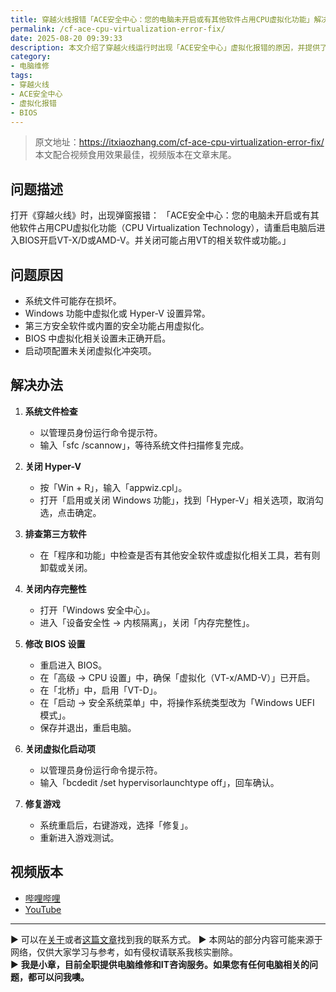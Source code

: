 ```yaml
---
title: 穿越火线报错「ACE安全中心：您的电脑未开启或有其他软件占用CPU虚拟化功能」解决方法
permalink: /cf-ace-cpu-virtualization-error-fix/
date: 2025-08-20 09:39:33
description: 本文介绍了穿越火线运行时出现「ACE安全中心」虚拟化报错的原因，并提供了从系统修复、关闭 Hyper-V、调整 BIOS 设置到修复游戏的完整解决方案。
category:
- 电脑维修
tags:
- 穿越火线
- ACE安全中心
- 虚拟化报错
- BIOS
---
```


> 原文地址：<https://itxiaozhang.com/cf-ace-cpu-virtualization-error-fix/>  
> 本文配合视频食用效果最佳，视频版本在文章末尾。

## 问题描述

打开《穿越火线》时，出现弹窗报错：
「ACE安全中心：您的电脑未开启或有其他软件占用CPU虚拟化功能（CPU Virtualization Technology），请重启电脑后进入BIOS开启VT-X/D或AMD-V。并关闭可能占用VT的相关软件或功能。」

## 问题原因

* 系统文件可能存在损坏。
* Windows 功能中虚拟化或 Hyper-V 设置异常。
* 第三方安全软件或内置的安全功能占用虚拟化。
* BIOS 中虚拟化相关设置未正确开启。
* 启动项配置未关闭虚拟化冲突项。

## 解决办法

1. **系统文件检查**

   * 以管理员身份运行命令提示符。
   * 输入「sfc /scannow」，等待系统文件扫描修复完成。

2. **关闭 Hyper-V**

   * 按「Win + R」，输入「appwiz.cpl」。
   * 打开「启用或关闭 Windows 功能」，找到「Hyper-V」相关选项，取消勾选，点击确定。

3. **排查第三方软件**

   * 在「程序和功能」中检查是否有其他安全软件或虚拟化相关工具，若有则卸载或关闭。

4. **关闭内存完整性**

   * 打开「Windows 安全中心」。
   * 进入「设备安全性 → 内核隔离」，关闭「内存完整性」。

5. **修改 BIOS 设置**

   * 重启进入 BIOS。
   * 在「高级 → CPU 设置」中，确保「虚拟化（VT-x/AMD-V）」已开启。
   * 在「北桥」中，启用「VT-D」。
   * 在「启动 → 安全系统菜单」中，将操作系统类型改为「Windows UEFI 模式」。
   * 保存并退出，重启电脑。

6. **关闭虚拟化启动项**

   * 以管理员身份运行命令提示符。
   * 输入「bcdedit /set hypervisorlaunchtype off」，回车确认。

7. **修复游戏**

   * 系统重启后，右键游戏，选择「修复」。
   * 重新进入游戏测试。

## 视频版本

* [哔哩哔哩](https://space.bilibili.com/3546607630944387)
* [YouTube](https://www.youtube.com/@itxiaozhang)

---
▶ 可以在[关于](https://itxiaozhang.com/about/)或者[这篇文章](https://itxiaozhang.com/about-computer-repair-services-with-me/)找到我的联系方式。
▶ 本网站的部分内容可能来源于网络，仅供大家学习与参考，如有侵权请联系我核实删除。  
▶ **我是小章，目前全职提供电脑维修和IT咨询服务。如果您有任何电脑相关的问题，都可以问我噢。**  
